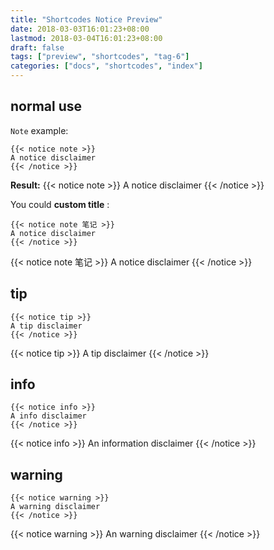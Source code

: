 ```yaml
---
title: "Shortcodes Notice Preview"
date: 2018-03-03T16:01:23+08:00
lastmod: 2018-03-04T16:01:23+08:00
draft: false
tags: ["preview", "shortcodes", "tag-6"]
categories: ["docs", "shortcodes", "index"]
---
```


## normal use
`Note` example:

```shortcode
{{< notice note >}}
A notice disclaimer
{{< /notice >}}
```

**Result:**
{{< notice note >}}
A notice disclaimer
{{< /notice >}}


You could **custom title** :


```shortcode
{{< notice note 笔记 >}}
A notice disclaimer
{{< /notice >}}
```

{{< notice note 笔记 >}}
A notice disclaimer
{{< /notice >}}


## tip

```shortcode
{{< notice tip >}}
A tip disclaimer
{{< /notice >}}
```

{{< notice tip >}}
A tip disclaimer
{{< /notice >}}


## info
```shortcode
{{< notice info >}}
A info disclaimer
{{< /notice >}}
```

{{< notice info >}}
An information disclaimer
{{< /notice >}}


## warning
```shortcode
{{< notice warning >}}
A warning disclaimer
{{< /notice >}}
```

{{< notice warning >}}
An warning disclaimer
{{< /notice >}}
